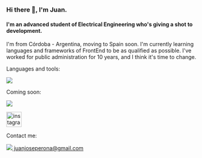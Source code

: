 ### Hi there 👋, I'm Juan.
#### I'm an advanced student of Electrical Engineering who's giving a shot to development.
I'm from Córdoba - Argentina, moving to Spain soon.
I'm currently learning languages and frameworks of FrontEnd to be as qualified as possible.
I've worked for public administration for 10 years, and I think it's time to change.


Languages and tools:

<p>
  <a href="https://skillicons.dev">
    <img src="https://skillicons.dev/icons?i=html,css,git,vscode" />
  </a>
</p>

Coming soon:

<p>
  <a href="https://skillicons.dev">
    <img src="https://skillicons.dev/icons?i=js,react,ts,nodejs,nextjs,py,django,mysql,mongodb" />
  </a>
</p>

[<img src='https://cdn.jsdelivr.net/npm/simple-icons@3.0.1/icons/instagram.svg' alt='instagram' height='40'>](https://www.instagram.com/peronajuan/) 

Contact me:
<p>
  <a href="https://skillicons.dev">
    <img src="https://skillicons.dev/icons?i=gmail" /> juanjoseperona@gmail.com
  </a>
</p> 

